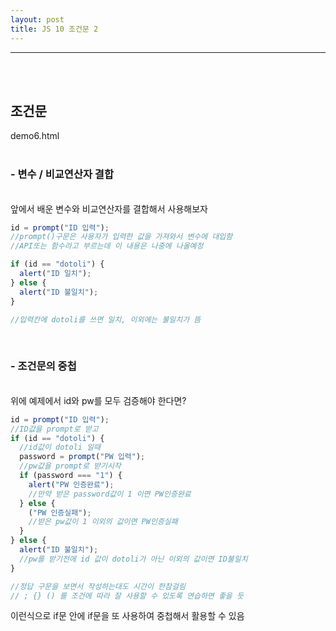 ```yaml
---
layout: post
title: JS 10 조건문 2
---
```


---

<br><br>

## 조건문

demo6.html
<br><Br>

### - 변수 / 비교연산자 결합

<br>
앞에서 배운 변수와 비교연산자를 결합해서 사용해보자

```javascript
id = prompt("ID 입력");
//prompt()구문은 사용자가 입력한 값을 가져와서 변수에 대입함
//API또는 함수라고 부르는데 이 내용은 나중에 나올예정

if (id == "dotoli") {
  alert("ID 일치");
} else {
  alert("ID 불일치");
}

//입력칸에 dotoli를 쓰면 일치, 이외에는 불일치가 뜸
```

<br>

### - 조건문의 중첩

<br>
위에 예제에서 id와 pw를 모두 검증해야 한다면?

```javascript
id = prompt("ID 입력");
//ID값을 prompt로 받고
if (id == "dotoli") {
  //id값이 dotoli 일때
  password = prompt("PW 입력");
  //pw값을 prompt로 받기시작
  if (password === "1") {
    alert("PW 인증완료");
    //만약 받은 password값이 1 이면 PW인증완료
  } else {
    ("PW 인증실패");
    //받은 pw값이 1 이외의 값이면 PW인증실패
  }
} else {
  alert("ID 불일치");
  //pw를 받기전에 id 값이 dotoli가 아닌 이외의 값이면 ID불일치
}

//정답 구문을 보면서 작성하는대도 시간이 한참걸림
// ; {} () 를 조건에 따라 잘 사용할 수 있도록 연습하면 좋을 듯
```

이런식으로 if문 안에 if문을 또 사용하여 중첩해서 활용할 수 있음

<br><br>
